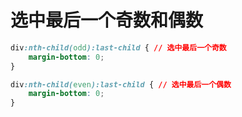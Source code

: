 # 选中最后一个奇数和偶数

```css
div:nth-child(odd):last-child { // 选中最后一个奇数
    margin-bottom: 0;
}

div:nth-child(even):last-child { // 选中最后一个偶数
    margin-bottom: 0;
}
```
